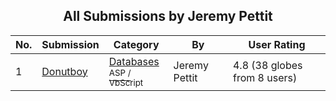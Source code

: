 ﻿<div align="center">

## All Submissions by Jeremy Pettit

</div>

No.  | Submission | Category | By   | User Rating
---- | ---------- | -------- | ---- | -----------
1 | [Donutboy<br />](https://github.com/Planet-Source-Code/jeremy-pettit-donutboy__4-6368) | [Databases<br /><sup>ASP / VbScript</sup>](../ByCategory/databases__4-5.md) | Jeremy Pettit | 4.8 (38 globes from 8 users)
